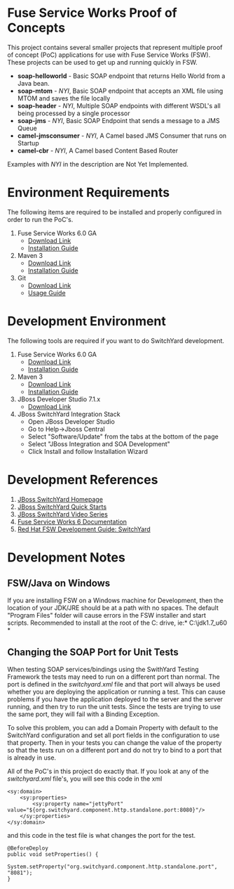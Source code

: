 Fuse Service Works Proof of Concepts
=======
This project contains several smaller projects that represent multiple proof of concept (PoC) applications for use with Fuse Service Works (FSW). These projects can be used to get up and running quickly in FSW.

- **soap-helloworld** - Basic SOAP endpoint that returns Hello World from a Java bean.
- **soap-mtom** - *NYI*, Basic SOAP endpoint that accepts an XML file using MTOM and saves the file locally
- **soap-header** - *NYI*, Multiple SOAP endpoints with different WSDL's all being processed by a single processor
- **soap-jms** - *NYI*, Basic SOAP Endpoint that sends a message to a JMS Queue
- **camel-jmsconsumer** - *NYI*, A Camel based JMS Consumer that runs on Startup
- **camel-cbr** - *NYI*, A Camel based Content Based Router

Examples with *NYI* in the description are Not Yet Implemented.

Environment Requirements
======
The following items are required to be installed and properly configured in order to run the PoC's.

1. Fuse Service Works 6.0 GA
	- [Download Link](http://www.jboss.org/download-manager/file/jboss-fsw-6.0.0.GA.zip)
	- [Installation Guide](https://access.redhat.com/site/documentation/en-US/Red_Hat_JBoss_Fuse_Service_Works/6/html-single/Installation_Guide/index.html)
2. Maven 3
	- [Download Link](ftp://mirror.reverse.net/pub/apache/maven/maven-3/3.2.1/binaries/apache-maven-3.2.1-bin.zip)
	- [Installation Guide](http://maven.apache.org/download.cgi#Installation)
3. Git
	- [Download Link](http://git-scm.com/downloads)
	- [Usage Guide](http://git-scm.com/book/en/)

Development Environment
======
The following tools are required if you want to do SwitchYard development.

1. Fuse Service Works 6.0 GA
	- [Download Link](http://www.jboss.org/download-manager/file/jboss-fsw-6.0.0.GA.zip)
	- [Installation Guide](https://access.redhat.com/site/documentation/en-US/Red_Hat_JBoss_Fuse_Service_Works/6/html-single/Installation_Guide/index.html)
2. Maven 3
	- [Download Link](ftp://mirror.reverse.net/pub/apache/maven/maven-3/3.2.1/binaries/apache-maven-3.2.1-bin.zip)
	- [Installation Guide](http://maven.apache.org/download.cgi#Installation)
3. JBoss Developer Studio 7.1.x
	- [Download Link](http://www.jboss.org/download-manager/file/jboss-devstudio-7.1.1.GA-standalone_universal-standalone_jar.jar)
4. JBoss SwitchYard Integration Stack
	- Open JBoss Developer Studio
	- Go to Help->Jboss Central
	- Select "Software/Update" from the tabs at the bottom of the page
	- Select "JBoss Integration and SOA Development"
	- Click Install and follow Installation Wizard

Development References
=======
1. [JBoss SwitchYard Homepage](http://switchyard.jboss.org/)
2. [JBoss SwitchYard Quick Starts](https://github.com/jboss-switchyard/quickstarts)
3. [JBoss SwitchYard Video Series](https://community.jboss.org/wiki/SwitchYardVideoSeries)
4. [Fuse Service Works 6 Documentation](https://access.redhat.com/site/documentation/en-US/Red_Hat_JBoss_Fuse_Service_Works/)
5. [Red Hat FSW Development Guide: SwitchYard](https://access.redhat.com/site/documentation/en-US/Red_Hat_JBoss_Fuse_Service_Works/6/html/Development_Guide_Volume_1_SwitchYard/index.html)

Development Notes
=======
FSW/Java on Windows
-------
If you are installing FSW on a Windows machine for Development, then the location of your JDK/JRE should be at a path with no spaces. The default "Program Files" folder will cause errors in the FSW installer and start scripts. Recommended to install at the root of the C: drive, ie:* C:\jdk1.7_u60 *

Changing the SOAP Port for Unit Tests
-------
When testing SOAP services/bindings using the SwithYard Testing Framework the tests may need to run on a different port than normal. The port is defined in the *switchyard.xml* file and that port will always be used whether you are deploying the application or running a test. This can cause problems if you have the application deployed to the server and the server running, and then try to run the unit tests. Since the tests are trying to use the same port, they will fail with a Binding Exception.

To solve this problem, you can add a Domain Property with default to the SwitchYard configuration and set all port fields in the configuration to use that property. Then in your tests you can change the value of the property so that the tests run on a different port and do not try to bind to a port that is already in use.

All of the PoC's in this project do exactly that. If you look at any of the *switchyard.xml* file's, you will see this code in the xml

	<sy:domain>
		<sy:properties>
			<sy:property name="jettyPort" value="${org.switchyard.component.http.standalone.port:8080}"/>
		</sy:properties>
	</sy:domain>

and this code in the test file is what changes the port for the test.

	@BeforeDeploy
	public void setProperties() {
	    System.setProperty("org.switchyard.component.http.standalone.port", "8081");
	}
